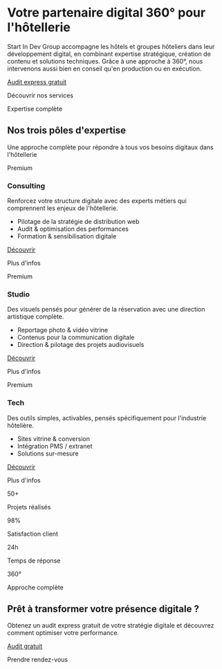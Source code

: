 # Votre partenaire digital 360°  pour l'hôtellerie

Start In Dev Group accompagne les hôtels et groupes hôteliers dans leur développement digital, en combinant expertise stratégique, création de contenu et solutions techniques. Grâce à une approche à 360°, nous intervenons aussi bien en conseil qu'en production ou en exécution.

[Audit express gratuit](https://startindev.com/contact)

Découvrir nos services

Expertise complète

## Nos trois pôles d'expertise

Une approche complète pour répondre à tous vos besoins digitaux dans l'hôtellerie

Premium

### Consulting

Renforcez votre structure digitale avec des experts métiers qui comprennent les enjeux de l'hôtellerie.

- Pilotage de la stratégie de distribution web
- Audit & optimisation des performances
- Formation & sensibilisation digitale

[Découvrir](https://startindev.com/consulting)

Plus d'infos

Premium

### Studio

Des visuels pensés pour générer de la réservation avec une direction artistique complète.

- Reportage photo & vidéo vitrine
- Contenus pour la communication digitale
- Direction & pilotage des projets audiovisuels

[Découvrir](https://startindev.com/studio)

Plus d'infos

Premium

### Tech

Des outils simples, activables, pensés spécifiquement pour l'industrie hôtelière.

- Sites vitrine & conversion
- Intégration PMS / extranet
- Solutions sur-mesure

[Découvrir](https://startindev.com/tech)

Plus d'infos

50+

Projets réalisés

98%

Satisfaction client

24h

Temps de réponse

360°

Approche complète

## Prêt à transformer votre présence digitale ?

Obtenez un audit express gratuit de votre stratégie digitale et découvrez comment optimiser votre performance.

[Audit gratuit](https://startindev.com/contact)

Prendre rendez-vous